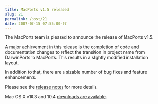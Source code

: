 ```yaml
---
title: MacPorts v1.5 released
slug: 21
permalink: /post/21
date: 2007-07-15 07:55:00-07
---
```


The MacPorts team is pleased to announce the release of MacPorts v1.5.

A major achievement in this release is the completion of code and documentation changes to reflect the transition in project name from DarwinPorts to MacPorts. This results in a slightly modified installation layout.

In addition to that, there are a sizable number of bug fixes and feature enhancements.

Please see the [release notes](https://trac.macosforge.org/projects/macports/browser/tags/release_1_5_0/base/ChangeLog) for more details.

Mac OS X v10.3 and 10.4 [downloads are available](https://svn.macports.org/repository/macports/downloads/MacPorts-1.5.0/).
